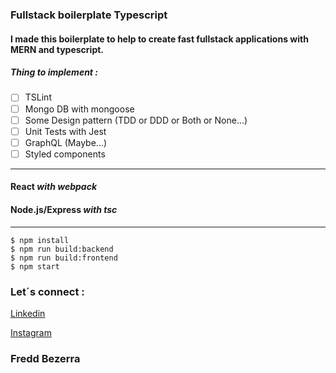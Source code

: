
### Fullstack boilerplate Typescript

#### I made this boilerplate to help to create fast fullstack applications with  MERN and typescript.

##### Thing to implement : 

- [ ] TSLint
- [ ] Mongo DB with mongoose
- [ ] Some Design pattern (TDD or DDD or Both or None...)
- [ ] Unit Tests with Jest
- [ ] GraphQL (Maybe...)
- [ ] Styled components
_____
#### React _with webpack_
#### Node.js/Express _with tsc_
____
```
$ npm install
$ npm run build:backend
$ npm run build:frontend
$ npm start
```

### Let´s connect : 
[Linkedin](#"https://linkedin/in/fredericobezerra")

[Instagram](#"https://instagram/freddbezerra")

### Fredd Bezerra